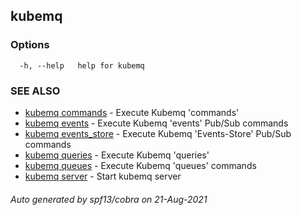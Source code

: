 ## kubemq



### Options

```
  -h, --help   help for kubemq
```

### SEE ALSO

* [kubemq commands](kubemq_commands.md)	 - Execute Kubemq 'commands'
* [kubemq events](kubemq_events.md)	 - Execute Kubemq 'events' Pub/Sub commands
* [kubemq events_store](kubemq_events_store.md)	 - Execute Kubemq 'Events-Store' Pub/Sub commands
* [kubemq queries](kubemq_queries.md)	 - Execute Kubemq 'queries'
* [kubemq queues](kubemq_queues.md)	 - Execute Kubemq 'queues' commands
* [kubemq server](kubemq_server.md)	 - Start kubemq server

###### Auto generated by spf13/cobra on 21-Aug-2021
